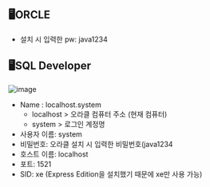 ## 🖥ORCLE
- 설치 시 입력한 pw: java1234
	
## 🖥SQL Developer
![image](https://user-images.githubusercontent.com/115568532/224870890-0903c296-0238-476f-8934-e0c375ce66f3.png)
- Name : localhost.system
  - localhost > 오라클 컴퓨터 주소 (현재 컴퓨터)
  - system > 로그인 계정명
- 사용자 이름: system
- 비밀번호: 오라클 설치 시 입력한 비밀번호(java1234
- 호스트 이름: localhost
- 포트: 1521
- SID: xe (Express Edition을 설치했기 때문에 xe만 사용 가능)
